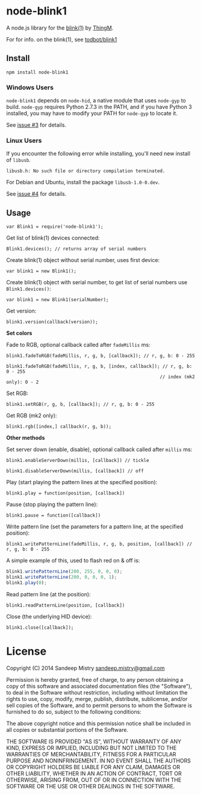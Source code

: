 node-blink1
===========

A node.js library for the
[blink(1)](http://www.kickstarter.com/projects/thingm/blink1-the-usb-rgb-led)
by [ThingM](http://thingm.com).

For for info. on the blink(1), see [todbot/blink1](https://github.com/todbot/blink1)

Install
-------

    npm install node-blink1

### Windows Users

`node-blink1` depends on `node-hid`, a native module that uses `node-gyp` to
build.  `node-gyp` requires Python 2.7.3 in the PATH, and if you have Python 3
installed, you may have to modify your PATH for `node-gyp` to locate it.

See [issue #3](https://github.com/sandeepmistry/node-blink1/issues/3) for
details.

### Linux Users

If you encounter the following error while installing, you'll need new install
of `libusb`.

```
libusb.h: No such file or directory compilation terminated.
```

For Debian and Ubuntu, install the package `libusb-1.0-0.dev`.

See [issue #4](https://github.com/sandeepmistry/node-blink1/issues/4) for
details.

Usage
-----

    var Blink1 = require('node-blink1');

Get list of blink(1) devices connected:

    Blink1.devices(); // returns array of serial numbers

Create blink(1) object without serial number, uses first device:

    var blink1 = new Blink1();

Create blink(1) object with serial number, to get list of serial numbers use
`Blink1.devices()`:

    var blink1 = new Blink1(serialNumber);

Get version:

    blink1.version(callback(version));

__Set colors__

Fade to RGB, optional callback called after `fadeMillis` ms:

    blink1.fadeToRGB(fadeMillis, r, g, b, [callback]); // r, g, b: 0 - 255

    blink1.fadeToRGB(fadeMillis, r, g, b, [index, callback]); // r, g, b: 0 - 255
                                                             // index (mk2 only): 0 - 2

Set RGB:

    blink1.setRGB(r, g, b, [callback]); // r, g, b: 0 - 255

Get RGB (mk2 only):

    blink1.rgb([index,] callback(r, g, b));

__Other methods__

Set server down (enable, disable), optional callback called after `millis` ms:

    blink1.enableServerDown(millis, [callback]) // tickle

    blink1.disableServerDown(millis, [callback]) // off

Play (start playing the pattern lines at the specified position):

    blink1.play = function(position, [callback])

Pause (stop playing the pattern line):

    blink1.pause = function([callback])

Write pattern line (set the parameters for a pattern line, at the specified position):

    blink1.writePatternLine(fadeMillis, r, g, b, position, [callback]) // r, g, b: 0 - 255

A simple example of this, used to flash red on & off is:
```javascript
blink1.writePatternLine(200, 255, 0, 0, 0);
blink1.writePatternLine(200, 0, 0, 0, 1);
blink1.play(0);
```

Read pattern line (at the position):

    blink1.readPatternLine(position, [callback])

Close (the underlying HID device):

    blink1.close([callback]);

License
========

Copyright (C) 2014 Sandeep Mistry <sandeep.mistry@gmail.com>

Permission is hereby granted, free of charge, to any person obtaining a copy of
this software and associated documentation files (the "Software"), to deal in
the Software without restriction, including without limitation the rights to
use, copy, modify, merge, publish, distribute, sublicense, and/or sell copies of
the Software, and to permit persons to whom the Software is furnished to do so,
subject to the following conditions:

The above copyright notice and this permission notice shall be included in all
copies or substantial portions of the Software.

THE SOFTWARE IS PROVIDED "AS IS", WITHOUT WARRANTY OF ANY KIND, EXPRESS OR
IMPLIED, INCLUDING BUT NOT LIMITED TO THE WARRANTIES OF MERCHANTABILITY, FITNESS
FOR A PARTICULAR PURPOSE AND NONINFRINGEMENT. IN NO EVENT SHALL THE AUTHORS OR
COPYRIGHT HOLDERS BE LIABLE FOR ANY CLAIM, DAMAGES OR OTHER LIABILITY, WHETHER
IN AN ACTION OF CONTRACT, TORT OR OTHERWISE, ARISING FROM, OUT OF OR IN
CONNECTION WITH THE SOFTWARE OR THE USE OR OTHER DEALINGS IN THE SOFTWARE.
